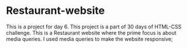 # Restaurant-website
This is a project for day 6. This project is a part of 30 days of HTML-CSS challenge. This is a Restaurant website where the prime focus is about media queries. I used media queries to make the website responsive;
